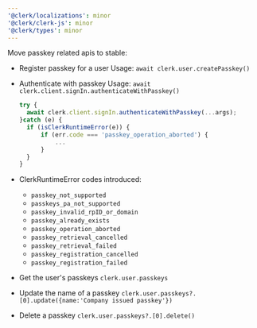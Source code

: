 ```yaml
---
'@clerk/localizations': minor
'@clerk/clerk-js': minor
'@clerk/types': minor
---
```


Move passkey related apis to stable:

- Register passkey for a user
  Usage: `await clerk.user.createPasskey()`
- Authenticate with passkey
  Usage: `await clerk.client.signIn.authenticateWithPasskey()`
  ```ts
  try {
    await clerk.client.signIn.authenticateWithPasskey(...args);
  }catch (e) {
    if (isClerkRuntimeError(e)) {
        if (err.code === 'passkey_operation_aborted') {
            ...
        }
    }
  }
  ```
- ClerkRuntimeError codes introduced:
  - `passkey_not_supported`
  - `passkeys_pa_not_supported`
  - `passkey_invalid_rpID_or_domain`
  - `passkey_already_exists`
  - `passkey_operation_aborted`
  - `passkey_retrieval_cancelled`
  - `passkey_retrieval_failed`
  - `passkey_registration_cancelled`
  - `passkey_registration_failed`

- Get the user's passkeys
  `clerk.user.passkeys`
- Update the name of a passkey
  `clerk.user.passkeys?.[0].update({name:'Company issued passkey'})`
- Delete a passkey
  `clerk.user.passkeys?.[0].delete()`
